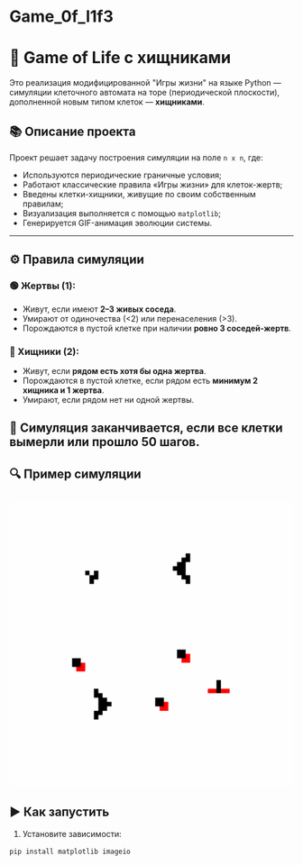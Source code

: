 # Game_0f_l1f3
# 🧬 Game of Life с хищниками

Это реализация модифицированной "Игры жизни" на языке Python — симуляции клеточного автомата на торе (периодической плоскости), дополненной новым типом клеток — **хищниками**.

## 📚 Описание проекта

Проект решает задачу построения симуляции на поле `n x n`, где:

- Используются периодические граничные условия;
- Работают классические правила «Игры жизни» для клеток-жертв;
- Введены клетки-хищники, живущие по своим собственным правилам;
- Визуализация выполняется с помощью `matplotlib`;
- Генерируется GIF-анимация эволюции системы.

---

## ⚙️ Правила симуляции

### 🟢 Жертвы (1):
- Живут, если имеют **2–3 живых соседа**.
- Умирают от одиночества (<2) или перенаселения (>3).
- Порождаются в пустой клетке при наличии **ровно 3 соседей-жертв**.

### 🔴 Хищники (2):
- Живут, если **рядом есть хотя бы одна жертва**.
- Порождаются в пустой клетке, если рядом есть **минимум 2 хищника и 1 жертва**.
- Умирают, если рядом нет ни одной жертвы.

🎯 Симуляция заканчивается, если все клетки вымерли или прошло 50 шагов.
---
## 🔍 Пример симуляции

![Game of Life Demo](GIFs/game_of_life.gif)
---

## ▶️ Как запустить

1. Установите зависимости:
```bash
pip install matplotlib imageio
